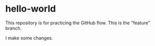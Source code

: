 # hello-world
This repository is for practicing the GitHub flow.
This is the "feature" branch.

I make some changes.
